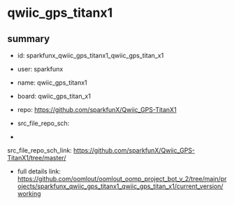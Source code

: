 # qwiic_gps_titanx1
 
## summary 
* id: sparkfunx_qwiic_gps_titanx1_qwiic_gps_titan_x1
* user: sparkfunx
* name: qwiic_gps_titanx1
* board: qwiic_gps_titan_x1
* repo: https://github.com/sparkfunX/Qwiic_GPS-TitanX1



* src_file_repo_sch: 
*
 src_file_repo_sch_link: https://github.com/sparkfunX/Qwiic_GPS-TitanX1/tree/master/
* full details link: https://github.com/oomlout/oomlout_oomp_project_bot_v_2/tree/main/projects/sparkfunx_qwiic_gps_titanx1_qwiic_gps_titan_x1/current_version/working  






